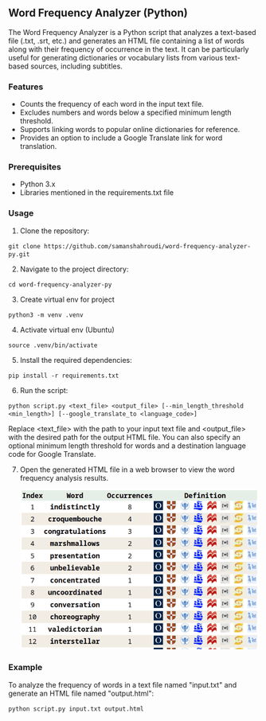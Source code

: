 ## Word Frequency Analyzer (Python)
The Word Frequency Analyzer is a Python script that analyzes a text-based file (.txt, .srt, etc.) and generates an HTML file containing a list of words along with their frequency of occurrence in the text. It can be particularly useful for generating dictionaries or vocabulary lists from various text-based sources, including subtitles.

### Features
* Counts the frequency of each word in the input text file.
* Excludes numbers and words below a specified minimum length threshold.
* Supports linking words to popular online dictionaries for reference.
* Provides an option to include a Google Translate link for word translation.

### Prerequisites
* Python 3.x
* Libraries mentioned in the requirements.txt file

### Usage
1. Clone the repository:
```shell
git clone https://github.com/samanshahroudi/word-frequency-analyzer-py.git
```
2. Navigate to the project directory:
```shell
cd word-frequency-analyzer-py
```
3. Create virtual env for project
```shell
python3 -m venv .venv
```
4. Activate virtual env (Ubuntu)
```shell
source .venv/bin/activate 
```
5. Install the required dependencies:
```shell
pip install -r requirements.txt
```
6. Run the script:
```shell
python script.py <text_file> <output_file> [--min_length_threshold <min_length>] [--google_translate_to <language_code>]
```
Replace <text_file> with the path to your input text file and <output_file> with the desired path for the output HTML file. You can also specify an optional minimum length threshold for words and a destination language code for Google Translate.

7. Open the generated HTML file in a web browser to view the word frequency analysis results.

   ![](https://github.com/samanshahroudi/word-frequency-analyzer-py/blob/main/images/generated_html.png?raw=true)

### Example
To analyze the frequency of words in a text file named "input.txt" and generate an HTML file named "output.html":
```shell
python script.py input.txt output.html
```